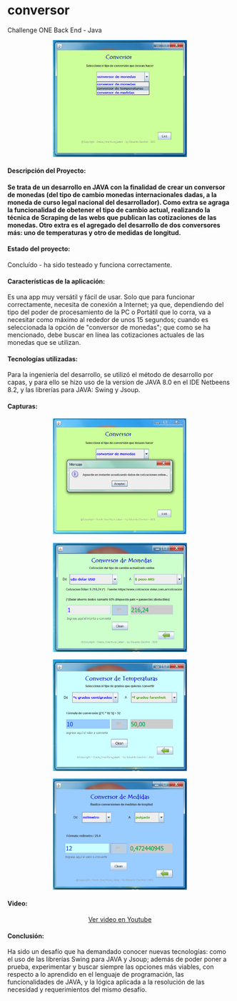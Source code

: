 # conversor
Challenge ONE Back End - Java
<div><p style = 'text-align:center;'><img src="https://github.com/EduardoCecchini/conversor/blob/main/Conversor/2.png?format=jpg&name=small" alt="imagen_conversor" width="300px">
</p></div>
<h4>Descripción del Proyecto: <h4><p>Se trata de un desarrollo en JAVA con la finalidad de crear un conversor de monedas (del tipo de cambio monedas internacionales dadas, a la moneda de curso legal nacional del desarrollador). Como extra se agraga la funcionalidad de obetener el tipo de cambio actual, realizando la técnica de Scraping de las webs que publican las cotizaciones de las monedas. Otro extra es el agregado del desarrollo de dos conversores más: uno de temperaturas y otro de medidas de longitud.</p>
<h4>Estado del proyecto:</h4> <p>Concluído - ha sido testeado y funciona correctamente.</p>
<h4>Características de la aplicación:</h4> <p>Es una app muy versátil y fácil de usar. Solo que para funcionar correctamente, necesita de conexión a Internet; ya que, dependiendo del tipo del poder de procesamiento de la PC o Portátil que lo corra, va a necesitar como máximo al rededor de unos 15 segundos; cuando es seleccionada la opción de "conversor de monedas"; que como se ha mencionado, debe buscar en línea las cotizaciones actuales de las monedas que se utilizan.</p>
<h4>Tecnologías utilizadas:</h4> <p>Para la ingeniería del desarrollo, se utilizó el método de desarrollo por capas, y para ello se hizo uso de la version de JAVA 8.0 en el IDE Netbeens 8.2, y las librerías para JAVA: Swing y Jsoup.</p>
  <h4>Capturas: </h4>
  <div><p style = 'text-align:center;'><img src="https://github.com/EduardoCecchini/conversor/blob/main/Conversor/3.png?format=jpg&name=small" alt="imagen_conversor" width="300px">
</p></div>
<div><p style = 'text-align:center;'><img src="https://github.com/EduardoCecchini/conversor/blob/main/Conversor/5.png?format=jpg&name=small" alt="imagen_conversor" width="300px">
</p></div>
<div><p style = 'text-align:center;'><img src="https://github.com/EduardoCecchini/conversor/blob/main/Conversor/9.png?format=jpg&name=small" alt="imagen_conversor" width="300px">
</p></div>
<div><p style = 'text-align:center;'><img src="https://github.com/EduardoCecchini/conversor/blob/main/Conversor/10.png?format=jpg&name=small" alt="imagen_conversor" width="300px">
</p></div>
<h4>Video: </h4>
<div><p style = 'text-align:center;'><a href="https://youtu.be/VriAbWB0Jic">Ver video en Youtube</a></div>
</p>
<h4>Conclusión:</h4> <p>Ha sido un desafío que ha demandado conocer nuevas tecnologías: como el uso de las librerías Swing para JAVA y Jsoup; además de poder poner a prueba, experimentar y buscar siempre las opciones más viables, con respecto a lo aprendido en el lenguaje de programación, las funcionalidades de JAVA, y la lógica aplicada a la resolución de las necesidad y requerimientos del mismo desafío.</p><br><br>
